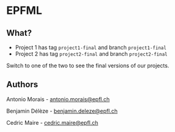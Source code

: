 # EPFML

## What?
* Project 1 has tag `project1-final` and branch `project1-final`
* Project 2 has tag `project2-final` and branch `project2-final`

Switch to one of the two to see the final versions of our projects.

## Authors
Antonio Morais - antonio.morais@epfl.ch

Benjamin Délèze - benjamin.deleze@epfl.ch

Cedric Maire - cedric.maire@epfl.ch
